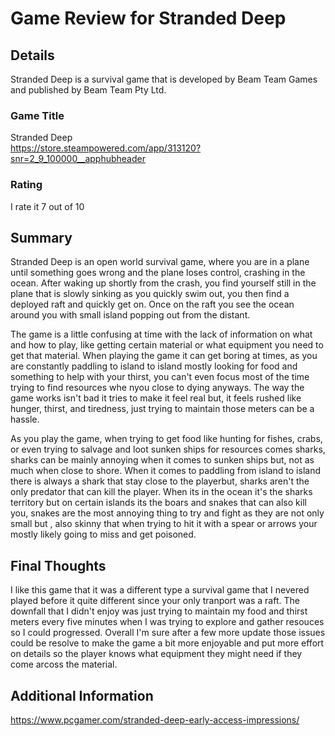 # Game Review for Stranded Deep

## Details
Stranded Deep is a survival game that is developed by Beam Team Games and published by Beam Team Pty Ltd.

### Game Title
Stranded Deep      
https://store.steampowered.com/app/313120?snr=2_9_100000__apphubheader

### Rating
I rate it 7 out of 10

## Summary
Stranded Deep is an open world survival game, where you are in a plane until something goes wrong and the plane loses control, crashing 
in the ocean. After waking up shortly from the crash, you find yourself still in the plane that is slowly sinking as you quickly swim out, 
you then find a deployed raft and quickly get on. Once on the raft you see the ocean around you with small island popping out from the distant.

The game is a little confusing at time with the lack of information on what and how to play, like getting certain material or what equipment you
need to get that material. When playing the game it can get boring at times, as you are constantly paddling to island to island mostly looking for food
and something to help with your thirst, you can't even focus most of the time trying to find resources whe nyou close to dying anyways. The way the game 
works isn't bad it tries to make it feel real but, it feels rushed like hunger, thirst, and tiredness, just trying to maintain those meters can be a hassle.

As you play the game, when trying to get food like hunting for fishes, crabs, or even trying to salvage and loot sunken ships for resources 
comes sharks, sharks can be mainly annoying when it comes to sunken ships but, not as much when close to shore. When it comes to paddling from island to island 
there is always a shark that stay close to the playerbut, sharks aren't the only predator that can kill the player. When its in the ocean it's the
sharks territory but on certain islands its the boars and snakes that can also kill you, snakes are the most annoying thing to try and fight
as they are not only small but , also skinny that when trying to hit it with a spear or arrows your mostly likely going to miss and get poisoned.

## Final Thoughts
I like this game that it was a different type a survival game that I nevered played before it quite different since your only tranport was a
raft. The downfall that I didn't enjoy was just trying to maintain my food and thirst meters every five minutes when I was trying to explore
and gather resouces so I could progressed. Overall I'm sure after a few more update those issues could be resolve to make the game a bit more 
enjoyable and put more effort on details so the player knows what equipment they might need if they come arcoss the material.

## Additional Information
https://www.pcgamer.com/stranded-deep-early-access-impressions/
